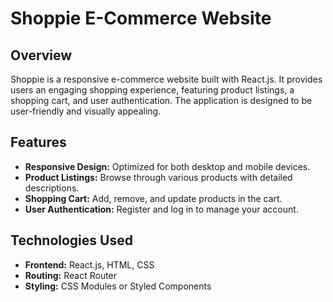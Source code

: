 # Shoppie E-Commerce Website

## Overview

Shoppie is a responsive e-commerce website built with React.js. It provides users an engaging shopping experience, featuring product listings, a shopping cart, and user authentication. The application is designed to be user-friendly and visually appealing.

## Features

- **Responsive Design:** Optimized for both desktop and mobile devices.
- **Product Listings:** Browse through various products with detailed descriptions.
- **Shopping Cart:** Add, remove, and update products in the cart.
- **User Authentication:** Register and log in to manage your account.

## Technologies Used

- **Frontend:** React.js, HTML, CSS
- **Routing:** React Router
- **Styling:** CSS Modules or Styled Components
